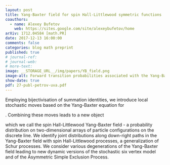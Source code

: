 ```yaml
---
layout: post
title: Yang-Baxter field for spin Hall-Littlewood symmetric functions
coauthors: 
  - name: Alexey Bufetov
    web: https://sites.google.com/site/alexeybufetov/home
arXiv: 1712.04584 [math.PR]
date: 2017-12-13 16:00:00
comments: false
categories: blog math preprint
published: true
# journal-ref:
# journal-web:
# more-text:
image: __STORAGE_URL__/img/papers/YB_field.png
image-alt: Forward transition probabilities associated with the Yang-Baxter field
show-date: true
pdf: 27-publ-petrov-uva.pdf
---
```


Employing bijectivisation of summation identities, we introduce local
stochastic moves based on the Yang-Baxter equation for
<script type="math/tex">U_q(\widehat{\mathfrak{sl}_2})</script>. Combining these moves leads to a new object
which we call the spin Hall-Littlewood Yang-Baxter field - a probability
distribution on two-dimensional arrays of particle configurations on the
discrete line. We identify joint distributions along down-right paths in the
Yang-Baxter field with spin Hall-Littlewood processes, a generalization of
Schur processes. We consider various degenerations of the Yang-Baxter field
leading to new dynamic versions of the stochastic six vertex model and of the
Asymmetric Simple Exclusion Process.
